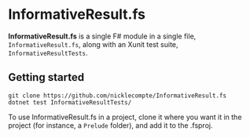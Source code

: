 # InformativeResult.fs

**InformativeResult.fs** is a single F# module in a single file, `InformativeResult.fs`,
along with an Xunit test suite, `InformativeResultTests`.


## Getting started

```
git clone https://github.com/nicklecompte/InformativeResult.fs
dotnet test InformativeResultTests/
```

To use InformativeResult.fs in a project, clone it where you want it in the project
(for instance, a `Prelude` folder), and add it to the .fsproj.
